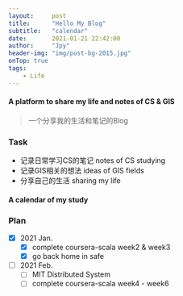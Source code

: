 ```yaml
---
layout:     post
title:      "Hello My Blog"
subtitle:   "calendar"
date:       2021-01-21 22:42:00
author:     "Jpy"
header-img: "img/post-bg-2015.jpg"
onTop: true
tags:
    - Life
---
```


#### A platform to share my life and notes of CS & GIS
> 一个分享我的生活和笔记的Blog
### Task
 - 记录日常学习CS的笔记 notes of CS studying
 - 记录GIS相关的想法 ideas of GIS fields
 - 分享自己的生活 sharing my life

#### A calendar of my study

### Plan
 - [x] 2021 Jan.
   - [x] complete coursera-scala week2 & week3
   - [x] go back home in safe
 - [ ] 2021 Feb.
   - [ ] MIT Distributed System
   - [ ] complete coursera-scala week4 - week6